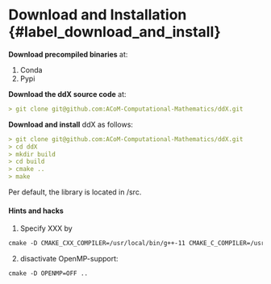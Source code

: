 # Download and Installation  {#label_download_and_install}
**Download precompiled binaries** at:
1. Conda
2. Pypi

**Download the ddX source code** at: 
``` markdown
> git clone git@github.com:ACoM-Computational-Mathematics/ddX.git
```
**Download and install** ddX as follows:
``` markdown
> git clone git@github.com:ACoM-Computational-Mathematics/ddX.git
> cd ddX
> mkdir build
> cd build
> cmake .. 
> make
```
Per default, the library is located in /src.

#### Hints and hacks
1. Specify XXX by 
``` markdown 
cmake -D CMAKE_CXX_COMPILER=/usr/local/bin/g++-11 CMAKE_C_COMPILER=/usr/local/bin/gcc-11 ..
```
2. disactivate OpenMP-support: 
``` markdown 
cmake -D OPENMP=OFF ..
```
